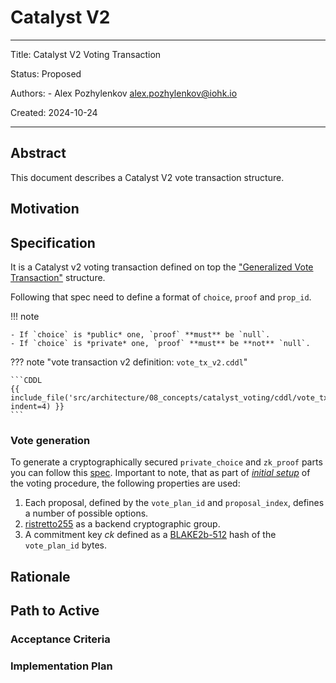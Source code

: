 # Catalyst V2

---

Title: Catalyst V2 Voting Transaction

Status: Proposed

Authors:
    - Alex Pozhylenkov <alex.pozhylenkov@iohk.io>

Created: 2024-10-24

---

## Abstract

This document describes a Catalyst V2 vote transaction structure.

## Motivation

## Specification

It is a Catalyst v2 voting transaction
defined on top the ["Generalized Vote Transaction"](./gen_vote_tx.md#specification) structure.

Following that spec need to define a format of `choice`, `proof` and `prop_id`.

<!-- markdownlint-disable max-one-sentence-per-line -->
!!! note

    - If `choice` is *public* one, `proof` **must** be `null`.
    - If `choice` is *private* one, `proof` **must** be **not** `null`.
<!-- markdownlint-disable max-one-sentence-per-line -->

<!-- markdownlint-disable max-one-sentence-per-line code-block-style -->
??? note "vote transaction v2 definition: `vote_tx_v2.cddl`"

    ```CDDL
    {{ include_file('src/architecture/08_concepts/catalyst_voting/cddl/vote_tx_v2.cddl', indent=4) }}
    ```
<!-- markdownlint-enable max-one-sentence-per-line code-block-style -->

### Vote generation

To generate a cryptographically secured `private_choice` and `zk_proof` parts you can follow this [spec](./crypto.md#vote).
Important to note,
that as part of [*initial setup*](./crypto.md#initial-setup) of the voting procedure,
the following properties are used:

1. Each proposal,
   defined by the `vote_plan_id` and `proposal_index`, defines a number of possible options.
2. [ristretto255] as a backend cryptographic group.
3. A commitment key $ck$ defined as a [BLAKE2b-512] hash of the `vote_plan_id` bytes.

## Rationale

## Path to Active

### Acceptance Criteria
<!-- Describes what are the acceptance criteria whereby a proposal becomes 'Active' -->

### Implementation Plan
<!-- A plan to meet those criteria or `N/A` if an implementation plan is not applicable. -->

<!-- OPTIONAL SECTIONS: see CIP-0001 > Document > Structure table -->

[BLAKE2b-512]: https://www.blake2.net/blake2.pdf
[ristretto255]: https://ristretto.group
<!-- [COSE]: https://datatracker.ietf.org/doc/rfc9052/ -->
<!-- [CBOR]: https://datatracker.ietf.org/doc/rfc8949/ -->
